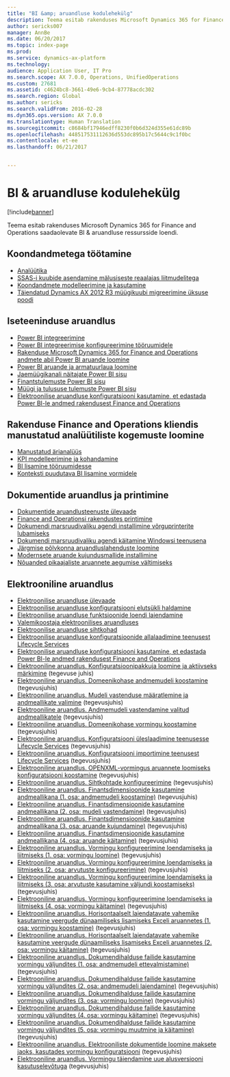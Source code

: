 ```yaml
---
title: "BI &amp; aruandluse kodulehekülg"
description: Teema esitab rakenduses Microsoft Dynamics 365 for Finance and Operations saadaolevate BI &amp; aruandluse ressursside loendi.
author: sericks007
manager: AnnBe
ms.date: 06/20/2017
ms.topic: index-page
ms.prod: 
ms.service: dynamics-ax-platform
ms.technology: 
audience: Application User, IT Pro
ms.search.scope: AX 7.0.0, Operations, UnifiedOperations
ms.custom: 27681
ms.assetid: c4624bc8-3661-49e6-9cb4-87778acdc302
ms.search.region: Global
ms.author: sericks
ms.search.validFrom: 2016-02-28
ms.dyn365.ops.version: AX 7.0.0
ms.translationtype: Human Translation
ms.sourcegitcommit: c8684bf17946edff8230f0b6d324d355e61dc89b
ms.openlocfilehash: 448517531112636d553dc895b17c5644c9c1f0bc
ms.contentlocale: et-ee
ms.lasthandoff: 06/21/2017


---
```


# <a name="bi-amp-reporting-home-page"></a>BI &amp; aruandluse kodulehekülg

[!include[banner](../includes/banner.md)]


Teema esitab rakenduses Microsoft Dynamics 365 for Finance and Operations saadaolevate BI &amp; aruandluse ressursside loendi. 

<a name="working-with-aggregate-data"></a>Koondandmetega töötamine
---------------------------

-   [Analüütika](analytics.md)
-   [SSAS-i kuubide asendamine mälusiseste reaalajas liitmudelitega](..\migration-upgrade\in-memory-real-time-aggregate-models.md)
-   [Koondandmete modelleerimine ja kasutamine](model-aggregate-data.md)
-   [Täiendatud Dynamics AX 2012 R3 müügikuubi migreerimine üksuse poodi](..\migration-upgrade\migrate-upgraded-cube-entity-store.md)

## <a name="self-service-reporting"></a>Iseteeninduse aruandlus
-   [Power BI integreerimine](power-bi-integration.md)
-   [Power BI integreerimise konfigureerimine tööruumidele](configure-power-bi-integration.md)
-   [Rakenduse Microsoft Dynamics 365 for Finance and Operations andmete abil Power BI aruande loomine](create-powerbi-report-data.md)
-   [Power BI aruande ja armatuurlaua loomine](create-powerbi-report-dashboard.md)
-   [Jaemüügikanali näitajate Power BI sisu](retail-channel-performance-dashboard-power-bi-data.md)
-   [Finantstulemuste Power BI sisu](financial-performance-power-bi-content-pack.md)
-   [Müügi ja tulususe tulemuste Power BI sisu](sales-profitability-performance-content-pack.md)
-   [Elektroonilise aruandluse konfiguratsiooni kasutamine, et edastada Power BI-le andmed rakendusest Finance and Operations](general-electronic-reporting-report-configuration-get-data-powerbi.md)

## <a name="building-embedded-analytical-experiences-in-the-finance-and-operations-client"></a>Rakenduse Finance and Operations kliendis manustatud analüütiliste kogemuste loomine
-   [Manustatud ärianalüüs](analytics.md#embedded-business-intelligence)
-   [KPI modelleerimine ja kohandamine](analytics.md#kpi-modeling-and-customization)
-   [BI lisamine tööruumidesse](add-bi-workspaces.md)
-   [Konteksti puudutava BI lisamine vormidele](add-contextual-bi-forms.md)

## <a name="document-reporting-and-printing"></a>Dokumentide aruandlus ja printimine
-   [Dokumentide aruandlusteenuste ülevaade](document-reporting-services.md)
-   [Finance and Operationsi rakendustes printimine](print-documents.md)
-   [Dokumendi marsruudivaliku agendi installimine võrguprinterite lubamiseks](install-document-routing-agent.md)
-   [Dokumendi marsruudivaliku agendi käitamine Windowsi teenusena](run-document-routing-agent-as-windows-service.md)
-   [Järgmise põlvkonna aruandluslahenduste loomine](create-nextgen-reporting-solutions.md)
-   [Modernsete aruande kujundusmallide installimine](install-modern-report-design-templates.md)
-   [Nõuanded pikaajaliste aruannete aegumise vältimiseks](prevent-long-running-reports-timing-out.md)

## <a name="electronic-reporting"></a>Elektrooniline aruandlus
-   [Elektroonilise aruandluse ülevaade](general-electronic-reporting.md)
-   [Elektroonilise aruandluse konfiguratsiooni elutsükli haldamine](general-electronic-reporting-manage-configuration-lifecycle.md)
-   [Elektroonilise aruandluse funktsioonide loendi laiendamine](general-electronic-reporting-formulas-list-extension.md)
-   [Valemikoostaja elektroonilises aruandluses](general-electronic-reporting-formula-designer.md)
-   [Elektroonilise aruandluse sihtkohad](electronic-reporting-destinations.md)
-   [Elektroonilise aruandluse konfiguratsioonide allalaadimine teenusest Lifecycle Services](download-electronic-reporting-configuration-lcs.md)
-   [Elektroonilise aruandluse konfiguratsiooni kasutamine, et edastada Power BI-le andmed rakendusest Finance and Operations](general-electronic-reporting-report-configuration-get-data-powerbi.md)
-   [Elektrooniline aruandlus. Konfiguratsioonipakkuja loomine ja aktiivseks märkimine](http://ax.help.dynamics.com/en/wiki/er-select-service-provider/) (tegevuse juhis)
-   [Elektrooniline aruandlus. Domeenikohase andmemudeli koostamine](http://ax.help.dynamics.com/en/wiki/er-design-domain-specific-data-model/) (tegevusjuhis)
-   [Elektrooniline aruandlus. Mudeli vastenduse määratlemine ja andmeallikate valimine](http://ax.help.dynamics.com/en/wiki/er-define-model-mapping-and-select-data-sources/) (tegevusjuhis)
-   [Elektrooniline aruandlus. Andmemudeli vastendamine valitud andmeallikatele](http://ax.help.dynamics.com/en/wiki/er-map-data-model-to-selected-data-sources/) (tegevusjuhis)
-   [Elektrooniline aruandlus. Domeenikohase vormingu koostamine](http://ax.help.dynamics.com/en/wiki/er-design-domain-specific-format/) (tegevusjuhis)
-   [Elektrooniline aruandlus. Konfiguratsiooni üleslaadimine teenusesse Lifecycle Services](http://ax.help.dynamics.com/en/wiki/upload-a-configuration-into-lifecycle-services/) (tegevusjuhis)
-   [Elektrooniline aruandlus. Konfiguratsiooni importimine teenusest Lifecycle Services](http://ax.help.dynamics.com/en/wiki/import-a-configuration-from-lifecycle-services/) (tegevusjuhis)
-   [Elektrooniline aruandlus. OPENXML-vormingus aruannete loomiseks konfiguratsiooni koostamine](http://ax.help.dynamics.com/en/wiki/design-a-configuration-for-generating-reports-in-openxml-format/) (tegevusjuhis)
-   [Elektrooniline aruandlus. Sihtkohtade konfigureerimine](http://ax.help.dynamics.com/en/wiki/configure-destinations/) (tegevusjuhis)
-   [Elektrooniline aruandlus. Finantsdimensioonide kasutamine andmeallikana (1. osa: andmemudeli koostamine)](http://ax.help.dynamics.com/en/wiki/er-use-financial-dimensions-as-a-data-source-part-1-design-data-model/) (tegevusjuhis)
-   [Elektrooniline aruandlus. Finantsdimensioonide kasutamine andmeallikana (2. osa: mudeli vastendamine)](http://ax.help.dynamics.com/en/wiki/er-use-financial-dimensions-as-a-data-source-part-2-model-mapping/) (tegevusjuhis)
-   [Elektrooniline aruandlus. Finantsdimensioonide kasutamine andmeallikana (3. osa: aruande kujundamine)](http://ax.help.dynamics.com/en/wiki/er-use-financial-dimensions-as-a-data-source-part-3-design-the-report/) (tegevusjuhis)
-   [Elektrooniline aruandlus. Finantsdimensioonide kasutamine andmeallikana (4. osa: aruande käitamine)](http://ax.help.dynamics.com/en/wiki/er-use-financial-dimensions-as-a-data-source-part-4-run-the-report/) (tegevusjuhis)
-   [Elektrooniline aruandlus. Vormingu konfigureerimine loendamiseks ja liitmiseks (1. osa: vormingu loomine)](http://ax.help.dynamics.com/en/wiki/er-configure-format-to-do-counting-and-summing-part-1-create-format/) (tegevusjuhis)
-   [Elektrooniline aruandlus. Vormingu konfigureerimine loendamiseks ja liitmiseks (2. osa: arvutuste konfigureerimine)](http://ax.help.dynamics.com/en/wiki/er-configure-format-to-do-counting-and-summing-part-2-configure-computations/) (tegevusjuhis)
-   [Elektrooniline aruandlus. Vormingu konfigureerimine loendamiseks ja liitmiseks (3. osa: arvutuste kasutamine väljundi koostamiseks)](http://ax.help.dynamics.com/en/wiki/er-configure-format-to-do-counting-and-summing-part-3-use-computations-to-make-the-output/) (tegevusjuhis)
-   [Elektrooniline aruandlus. Vormingu konfigureerimine loendamiseks ja liitmiseks (4. osa: vormingu käitamine)](http://ax.help.dynamics.com/en/wiki/er-configure-format-to-do-counting-and-summing-part-4-run-format/) (tegevusjuhis)
-   [Elektrooniline aruandlus. Horisontaalselt laiendatavate vahemike kasutamine veergude dünaamiliseks lisamiseks Exceli aruannetes (1. osa: vormingu koostamine)](http://ax.help.dynamics.com/en/wiki/er-use-horizontally-expandable-ranges-to-dynamically-add-columns-in-excel-reports-part-1-design-format/) (tegevusjuhis)
-   [Elektrooniline aruandlus. Horisontaalselt laiendatavate vahemike kasutamine veergude dünaamiliseks lisamiseks Exceli aruannetes (2. osa: vormingu käitamine)](http://ax.help.dynamics.com/en/wiki/er-use-horizontally-expandable-ranges-to-dynamically-add-columns-in-excel-reports-part-2-run-format/) (tegevusjuhis)
-   [Elektrooniline aruandlus. Dokumendihalduse failide kasutamine vormingu väljundites (1. osa: andmemudeli ettevalmistamine)](http://ax.help.dynamics.com/en/wiki/er-use-document-management-files-in-format-outputs-part-1-prepare-data-model/) (tegevusjuhis)
-   [Elektrooniline aruandlus. Dokumendihalduse failide kasutamine vormingu väljundites (2. osa: andmemudeli laiendamine)](http://ax.help.dynamics.com/en/wiki/er-use-document-management-files-in-format-outputs-part-2-extend-data-model/) (tegevusjuhis)
-   [Elektrooniline aruandlus. Dokumendihalduse failide kasutamine vormingu väljundites (3. osa: vormingu loomine)](http://ax.help.dynamics.com/en/wiki/er-use-document-management-files-in-format-outputs-part-3-create-format/) (tegevusjuhis)
-   [Elektrooniline aruandlus. Dokumendihalduse failide kasutamine vormingu väljundites (4. osa: vormingu käitamine)](http://ax.help.dynamics.com/en/wiki/er-use-document-management-files-in-format-outputs-part-4-run-format/) (tegevusjuhis)
-   [Elektrooniline aruandlus. Dokumendihalduse failide kasutamine vormingu väljundites (5. osa: vormingu muutmine ja käitamine)](http://ax.help.dynamics.com/en/wiki/er-use-document-management-files-in-format-outputs-part-5-modify-and-run-format/) (tegevusjuhis)
-   [Elektrooniline aruandlus. Elektrooniliste dokumentide loomine maksete jaoks, kasutades vormingu konfiguratsiooni](http://ax.help.dynamics.com/en/wiki/generate-electronic-documents-for-payments-using-a-format-configuration/) (tegevusjuhis)
-   [Elektrooniline aruandlus. Vormingu täiendamine uue alusversiooni kasutuselevõtuga](http://ax.help.dynamics.com/en/wiki/upgrade-your-format-by-adopting-a-new-base-version-of-that-format/) (tegevusjuhis)







